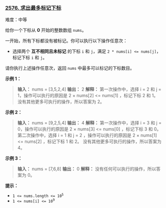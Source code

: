 ### [2576\. 求出最多标记下标](https://leetcode.cn/problems/find-the-maximum-number-of-marked-indices/)

难度：中等

给你一个下标从 **0** 开始的整数数组 `nums`。

一开始，所有下标都没有被标记。你可以执行以下操作任意次：

- 选择两个 **互不相同且未标记** 的下标 `i` 和 `j`，满足 `2 * nums[i] <= nums[j]`，标记下标 `i` 和 `j`。

请你执行上述操作任意次，返回 `nums` 中最多可以标记的下标数目。

**示例 1：**

> **输入：** nums = [3,5,2,4]
> **输出：** 2
> **解释：** 第一次操作中，选择 i = 2 和 j = 1，操作可以执行的原因是 2 &times; nums[2] <= nums[1] ，标记下标 2 和 1。
> 没有其他更多可执行的操作，所以答案为 2。

**示例 2：**

> **输入：** nums = [9,2,5,4]
> **输出：** 4
> **解释：** 第一次操作中，选择 i = 3 和 j = 0，操作可以执行的原因是 2 &times; nums[3] <= nums[0] ，标记下标 3 和 0。
> 第二次操作中，选择 i = 1 和 j = 2 ，操作可以执行的原因是 2 &times; nums[1] <= nums[2] ，标记下标 1 和 2。
> 没有其他更多可执行的操作，所以答案为 4。

**示例 3：**

> **输入：** nums = [7,6,8]
> **输出：** 0
> **解释：** 没有任何可以执行的操作，所以答案为 0。

**提示：**

- <code>1 <= nums.length <= 10<sup>5</sup></code>
- <code>1 <= nums[i] <= 10<sup>9</sup></code>
